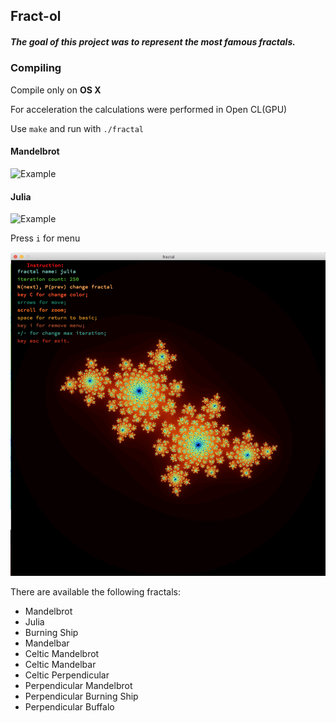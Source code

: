 ## Fract-ol
##### The goal of this project was to represent the most famous fractals.

### Compiling
Compile only on **OS X**

For acceleration the calculations were performed in Open CL(GPU)

Use `make` and run with `./fractal`
#### Mandelbrot
![Example](https://github.com/LailaShellie/gifs/blob/master/gif_fractol/Mand.gif)
#### Julia
![Example](https://github.com/LailaShellie/gifs/blob/master/gif_fractol/Julia.gif)

 Press `i` for menu
 
 ![Example](https://github.com/Ahmad-Buglen/fractal/blob/master/img/menu.png)
 
There are available the following fractals:

* Mandelbrot
* Julia
* Burning Ship
* Mandelbar
* Celtic Mandelbrot
* Celtic Mandelbar
* Celtic Perpendicular
* Perpendicular Mandelbrot
* Perpendicular Burning Ship
* Perpendicular Buffalo
